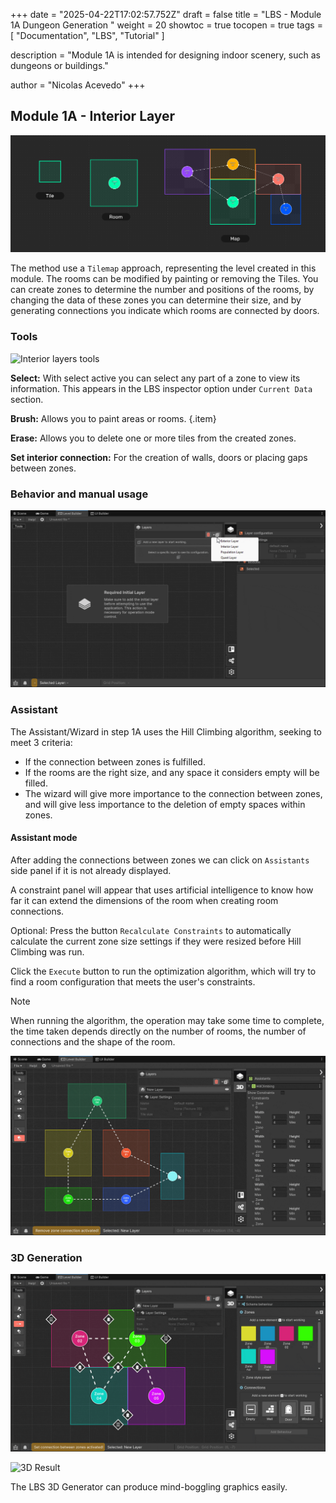 +++
date = "2025-04-22T17:02:57.752Z"
draft = false
title = "LBS - Module 1A Dungeon Generation "
weight = 20
showtoc = true
tocopen = true
tags = [ "Documentation", "LBS", "Tutorial" ]

description = "Module 1A is intended for designing indoor scenery, such as dungeons or buildings."


author = "Nicolas Acevedo"
+++


## Module 1A - Interior Layer


![Tilemap](Step_1A_map_Info_01.png)


The method use a `Tilemap` approach, representing the level created in this module. The rooms can be modified by painting or removing the Tiles. You can create zones to determine the number and positions of the rooms, by changing the data of these zones you can determine their size, and by generating connections you indicate which rooms are connected by doors.

### Tools

![Interior layers tools](/step_1A_Info_01.png "layer")


**Select:** With select active you can select any part of a zone to view its information. This appears in the LBS inspector option under `Current Data` section.

**Brush:** Allows you to paint areas or rooms.
{.item}

**Erase:** Allows you to delete one or more tiles from the created zones.

**Set interior connection:** For the creation of walls, doors or placing gaps between zones.



### Behavior and manual usage


![How To Paint Gif](select_and_paint_01.gif)

### Assistant

The Assistant/Wizard in step 1A uses the Hill Climbing algorithm, seeking to meet 3 criteria:
- If the connection between zones is fulfilled. 
- If the rooms are the right size, and any space it considers empty will be filled. 
- The wizard will give more importance to the connection between zones, and will give less importance to the deletion of empty spaces within zones.

#### Assistant mode

After adding the connections between zones we can click on `Assistants` side panel if it is not already displayed.

A constraint panel will appear that uses artificial intelligence to know how far it can extend the dimensions of the room when creating 
room connections.

Optional: Press the button `Recalculate Constraints` to automatically calculate the current zone size settings if they were resized before Hill Climbing was run.

Click the `Execute` button to run the optimization algorithm, which will try to find a room configuration that meets the user's constraints.

> [!NOTE]
> When running the algorithm, the operation may take some time to complete, the time taken depends directly on the number of rooms, the number of connections and the shape of the room.

![How To Use Assistant](assitant_example_1a.gif)

### 3D Generation 


![3D Generation](3d_generation_02.gif)



![3D Result](/3d_gen_capture_01.png)

The LBS 3D Generator can produce mind-boggling graphics easily. 